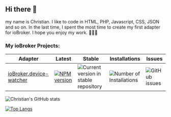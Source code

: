 ## Hi there 👋

my name is Christian. I like to code in HTML, PHP, Javascript, CSS, JSON and so on. In the last time, I spent the most time to create my first adapter for ioBroker. I hope you enjoy my work. 👨🏼‍💻

### My ioBroker Projects:<br>

| Adapter                                                                       | Latest                                                                                                                                    | Stable                                                                                              | Installations                                                                             | Issues                                                                                 |
|-------------------------------------------------------------------------------|-------------------------------------------------------------------------------------------------------------------------------------------|-----------------------------------------------------------------------------------------------------|-------------------------------------------------------------------------------------------|----------------------------------------------------------------------------------------|
| [ioBroker.device-watcher](https://github.com/ciddi89/ioBroker.device-watcher) | [ ![ NPM version ]( https://img.shields.io/npm/v/iobroker.device-watcher.svg ) ]( https://www.npmjs.com/package/iobroker.device-watcher ) | ![ Current version in stable repository ]( https://iobroker.live/badges/device-watcher-stable.svg ) | ![ Number of Installations ]( https://iobroker.live/badges/device-watcher-installed.svg ) | ![GitHub issues](https://img.shields.io/github/issues/ciddi89/ioBroker.device-watcher) |


<!--
**ciddi89/ciddi89** is a ✨ _special_ ✨ repository because its `README.md` (this file) appears on your GitHub profile.

Here are some ideas to get you started:

- 🔭 I’m currently working on ...
- 🌱 I’m currently learning ...
- 👯 I’m looking to collaborate on ...
- 🤔 I’m looking for help with ...
- 💬 Ask me about ...
- 📫 How to reach me: ...
- 😄 Pronouns: ...
- ⚡ Fun fact: ...
-->

![Christian's GitHub stats](https://github-readme-stats.vercel.app/api?username=ciddi89&show_icons=true&theme=codeSTACKr)

[![Top Langs](https://github-readme-stats.vercel.app/api/top-langs/?username=ciddi89&layout=compact&theme=onedark)](https://github.com/ciddi89/?tab=repositories)
